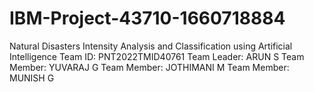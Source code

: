 # IBM-Project-43710-1660718884
Natural Disasters Intensity Analysis and Classification using Artificial Intelligence
Team ID: PNT2022TMID40761
Team Leader: ARUN S
Team Member: YUVARAJ G
Team Member: JOTHIMANI M
Team Member: MUNISH G
